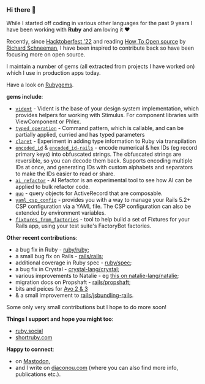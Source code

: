 ### Hi there 👋

<!--
**stevegeek/stevegeek** is a ✨ _special_ ✨ repository because its `README.md` (this file) appears on your GitHub profile.

Here are some ideas to get you started:

- 🔭 I’m currently working on ...
- 🌱 I’m currently learning ...
- 👯 I’m looking to collaborate on ...
- 🤔 I’m looking for help with ...
- 💬 Ask me about ...
- 📫 How to reach me: ...
- 😄 Pronouns: ...
- ⚡ Fun fact: ...
-->

While I started off coding in various other languages for the past 9 years I have been working with **Ruby** and am loving it ❤️

Recently, since [Hacktoberfest '22](https://hacktoberfest.com/) and reading [How To Open source](https://howtoopensource.dev/) by [Richard Schneeman](https://schneems.com/about), I have been inspired to contribute back so have been focusing more on open source.

I maintain a number of gems (all extracted from projects I have worked on) which I use in production apps today. 

Have a look on [Rubygems](https://rubygems.org/profiles/stevegeek).

**gems include**:
- [`vident`](https://github.com/stevegeek/vident) - Vident is the base of your design system implementation, which provides helpers for working with Stimulus. For component libraries with ViewComponent or Phlex.
- [`typed_operation`](https://github.com/stevegeek/typed_operation) - Command pattern, which is callable, and can be partially applied, curried and has typed parameters
- [`claret`](https://github.com/stevegeek/claret) - Experiment in adding type information to Ruby via transpilation
- [`encoded_id`](https://github.com/stevegeek/encoded_id) & [`encoded_id-rails`](https://github.com/stevegeek/encoded_id-rails) - encode numerical & hex IDs (eg record primary keys) into obfuscated strings. The obfuscated strings are reversible, so you can decode them back. Supports encoding multiple IDs at once, and generating IDs with custom alphabets and separators to make the IDs easier to read or share.
- [`ai_refactor`](https://github.com/stevegeek/ai_refactor) - AI Refactor is an experimental tool to see how AI can be applied to bulk refactor code.
- [`quo`](https://github.com/stevegeek/quo) - query objects for ActiveRecord that are composable.
- [`yaml_csp_config`](https://github.com/stevegeek/yaml_csp_config) - provides you with a way to manage your Rails 5.2+ CSP configuration via a YAML file. The CSP configuration can also be extended by environment variables.
- [`fixtures_from_factories`](https://github.com/stevegeek/fixtures_from_factories) - tool to help build a set of Fixtures for your Rails app, using your test suite's FactoryBot factories.

**Other recent contributions**:
- a bug fix in Ruby - [ruby/ruby](https://github.com/ruby/ruby/pull/6568);
- a small bug fix on Rails - [rails/rails](https://github.com/rails/rails/pull/47014);
- additional coverage in Ruby spec - [ruby/spec](https://github.com/ruby/spec/pull/958);
- a bug fix in Crystal - [crystal-lang/crystal](https://github.com/crystal-lang/crystal/pull/9577);
- various improvements to Natalie - eg [this on natalie-lang/natalie](https://github.com/natalie-lang/natalie/pull/679);
- migration docs on Propshaft - [rails/propshaft](https://github.com/rails/propshaft/pull/81);
- bits and peices for [Avo 2 & 3](https://github.com/avo-hq/avo)
- & a small improvement to [rails/jsbundling-rails](https://github.com/rails/jsbundling-rails/pull/99).

Some only very small contributions but I hope to do more soon! 

**Things I support and hope you might too**:
- [ruby.social](https://ruby.social)
- [shortruby.com](https://shortruby.com/)

**Happy to connect**:
- on [Mastodon](https://ruby.social/@stevediaconou), 
- and I write on [diaconou.com](https://www.diaconou.com?utm_campaign=profile&utm_source=github) (where you can also find more info, publications etc.).
